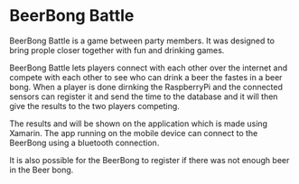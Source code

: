 # BeerBong Battle

BeerBong Battle is a game between party members. It was designed to bring prople closer together with fun and drinking games. 

BeerBong Battle lets players connect with each other over the internet and compete with each other to see who can drink a beer the fastes in a beer bong. When a player is done dirnking the RaspberryPi and the connected sensors can register it and send the time to the database and it will then give the results to the two players competing. 

The results and will be shown on the application which is made using Xamarin. The app running on the mobile device can connect to the BeerBong using a bluetooth connection. 


It is also possible for the BeerBong to register if there was not enough beer in the Beer bong. 

